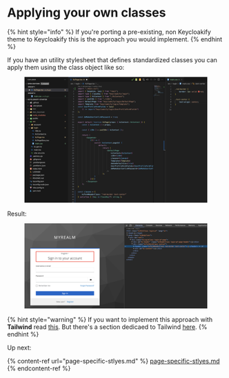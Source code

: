 # Applying your own classes

{% hint style="info" %}
If you're porting a pre-existing, non Keycloakify theme to Keycloakify this is the approach you would implement.
{% endhint %}

If you have an utility stylesheet that defines standardized classes you can apply them using the class object like so:

<figure><img src="../../.gitbook/assets/image (13).png" alt=""><figcaption></figcaption></figure>

Result:

<figure><img src="../../.gitbook/assets/image (14).png" alt=""><figcaption></figcaption></figure>

{% hint style="warning" %}
If you want to implement this approach with **Tailwind** read [this](https://github.com/keycloakify/keycloakify-starter/blob/dd516e53e4dfa7c1ce02bab557420b999e87eca2/src/login/KcPage.tsx#L53-L65). But there's a section dedicaed to Tailwind [here](using-tailwind.md).
{% endhint %}

Up next:

{% content-ref url="page-specific-stlyes.md" %}
[page-specific-stlyes.md](page-specific-stlyes.md)
{% endcontent-ref %}
